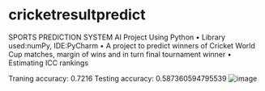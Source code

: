 # cricketresultpredict
SPORTS PREDICTION SYSTEM
AI Project Using Python
• Library used:numPy, IDE:PyCharm
• A project to predict winners of Cricket World Cup matches, margin of wins
and in turn final tournament winner
• Estimating ICC rankings


Traning accuracy:  0.7216
Testing accuracy:  0.587360594795539
![image](https://user-images.githubusercontent.com/57340784/205433867-205b110c-e00f-4fbb-ad43-48ef7efd4fd7.png)

